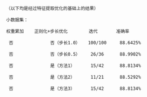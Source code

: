     （以下均是经过特征提取优化的基础上的结果）
    
    小数据集：
    
    权重累加    正则化+步长优化        迭代       准确率
    
     否              否（步长1.0）   100/100     88.6425%
    
     否              否（步长0.5）    26/36      88.9902%     
     
     否              是（方法1）      15/42      88.8134%
     
     否              是（方法2）      11/21      88.5292%

     否              是（方法3）      15/42      88.8134%
